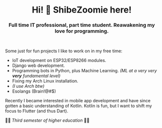 <h1 align="center">Hi! 👋 ShibeZoomie here!</h1>
<h3 align="center">Full time IT professional, part time student. Reawakening my love for programming.</h3><br>

Some just for fun projects I like to work on in my free time:
- IoT development on ESP32/ESP8266 modules.
- Django web development.
- Programming bots in Python, plus Machine Learning. *(ML at a very very **very** fundamental level)*
- Fixing my Arch Linux installation.
- *(I use Arch btw)*
- Esolangs (Brain!@#$)

Recently I became interested in mobile app development and have since gotten a basic understanding of Kotlin. Kotlin is fun, but I want to shift my focus to Flutter (and thus Dart).

👨‍🎓 *Third semester of higher education* 👨‍🎓 



